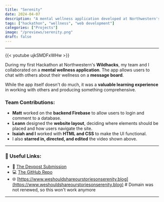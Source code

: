 ```yaml
---
title: "Serenity"
date: 2024-04-07
description: "A mental wellness application developed at Northwestern's Wildhacks Hackathon."
tags: ["hackathon", "wellness", "web development"]
categories: ["Projects"]
image: "/previews/serenity.png"
draft: false
---
```


<hr>

{{< youtube ujkSMDFxWHw >}}

During my first Hackathon at Northwestern's **Wildhacks**, my team and I collaborated on a **mental wellness application**. The app allows users to chat with others about their wellness on a **message board**.  

While the app itself doesn't do much, it was a **valuable learning experience** in working with others and producing something comprehensive.  

### Team Contributions:
- **Matt** worked on the **backend Firebase** to allow users to login and comment to a database.
- **Leann** designed the **website layout**, deciding where elements should be placed and how users navigate the site.
- **Isaiah and I** worked with **HTML and CSS** to make the UI functional.
- I also **starred in, directed, and edited** the video shown above.

---

### 🔗 Useful Links:
- 📜 [The Devpost Submission](https://devpost.com/software/serenity-sf17b2)  
- 💻 [The GitHub Repo](https://github.com/EricSpencer00/Serenity)  
- 🌐 [https://www.weshouldshareourstoriesonserenity.blog](https://www.weshouldshareourstoriesonserenity.blog) # Domain was not renewed, so this won't work anymore

---
